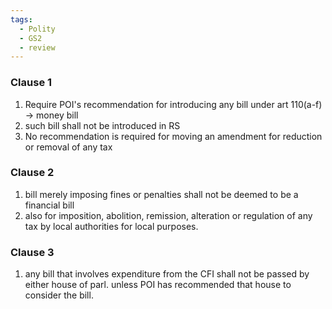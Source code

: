 ```yaml
---
tags:
  - Polity
  - GS2
  - review
---
```

### Clause 1
1. Require POI's recommendation for introducing any bill under art 110(a-f) -> money bill
2. such bill shall not be introduced in RS
3. No recommendation is required for moving an amendment for reduction or removal of any tax
### Clause 2
1. bill merely imposing fines or penalties shall not be deemed to be a financial bill
2. also for imposition, abolition, remission, alteration or regulation of any tax by local authorities for local purposes.

### Clause 3
1. any bill that involves expenditure from the CFI shall not be passed by either house of parl. unless POI has recommended that house to consider the bill.